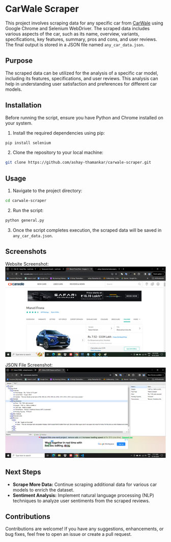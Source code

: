 # CarWale Scraper

This project involves scraping data for any specific car from [CarWale](https://www.carwale.com) using Google Chrome and Selenium WebDriver. The scraped data includes various aspects of the car, such as its name, overview, variants, specifications, key features, summary, pros and cons, and user reviews. The final output is stored in a JSON file named `any_car_data.json`. 

## Purpose

The scraped data can be utilized for the analysis of a specific car model, including its features, specifications, and user reviews. This analysis can help in understanding user satisfaction and preferences for different car models.

## Installation

Before running the script, ensure you have Python and Chrome installed on your system. 

1. Install the required dependencies using pip:

```bash
pip install selenium
```

2. Clone the repository to your local machine:

```bash
git clone https://github.com/ashay-thamankar/carwale-scraper.git
```

## Usage

1. Navigate to the project directory:

```bash
cd carwale-scraper
```

2. Run the script:

```bash
python general.py
```

3. Once the script completes execution, the scraped data will be saved in `any_car_data.json`.

## Screenshots

Website Screenshot:
![Website Screenshot](https://github.com/ashay-thamankar/webscraping-challenge/blob/main/screenshots/carwale%20website.png)

JSON File Screenshot:
![JSON File Screenshot](https://github.com/ashay-thamankar/webscraping-challenge/blob/main/screenshots/web%20scraping%20for%20any%20car.png)

## Next Steps

- **Scrape More Data:** Continue scraping additional data for various car models to enrich the dataset.
- **Sentiment Analysis:** Implement natural language processing (NLP) techniques to analyze user sentiments from the scraped reviews.

## Contributions

Contributions are welcome! If you have any suggestions, enhancements, or bug fixes, feel free to open an issue or create a pull request.
